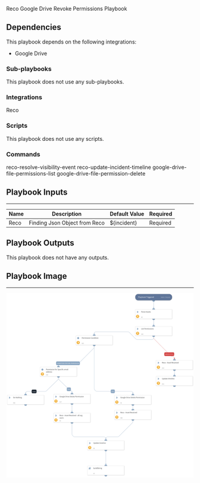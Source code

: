 Reco Google Drive Revoke Permissions Playbook

## Dependencies

This playbook depends on the following integrations:
 - Google Drive 

### Sub-playbooks

This playbook does not use any sub-playbooks.

### Integrations

Reco

### Scripts

This playbook does not use any scripts.

### Commands

reco-resolve-visibility-event
reco-update-incident-timeline
google-drive-file-permissions-list
google-drive-file-permission-delete

## Playbook Inputs

---

| **Name**                 | **Description**               | **Default Value**         | **Required** |
|--------------------------|-------------------------------| ------------------------- | ------------ |
| Reco  | Finding Json Object from Reco | ${incident} | Required     |

## Playbook Outputs

This playbook does not have any outputs.

## Playbook Image

---

![Armis Alert Enrichment](../doc_files/Reco-Google-Drive-Revoke-Permissions.png)
